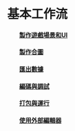 # 基本工作流

#### &emsp;&emsp;[製作遊戲場景和UI](../SceneAndLayer/tw.html)

#### &emsp;&emsp;[製作合圖](../SpriteSheet/tw.html) 

#### &emsp;&emsp;[匯出數據](../Publish/tw.html) 

#### &emsp;&emsp;[編碼與調試](../CodeAndDebug/tw.html) 

#### &emsp;&emsp;[打包與運行](../PackageAndRun/tw.html) 

#### &emsp;&emsp;[使用外部編輯器](../ExternalEditor/tw.html) 
